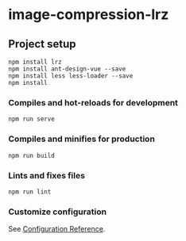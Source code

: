 # image-compression-lrz

## Project setup
```
npm install lrz
npm install ant-design-vue --save
npm install less less-loader --save
npm install
```

### Compiles and hot-reloads for development
```
npm run serve
```

### Compiles and minifies for production
```
npm run build
```

### Lints and fixes files
```
npm run lint
```

### Customize configuration
See [Configuration Reference](https://cli.vuejs.org/config/).
